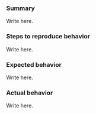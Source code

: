 <!--
Please be sure to follow the following issue template.
This template is really helpful to each of us to not make back and forth.

e.g.
A back and forth spends a day as a minimum because of our time differences.

We'd love to resolve the problem you're facing as soon as possible.

If this template is not enough to you,
please drop your thoughts on the repository.

Let's make improvement together.


Thanks for reading this message and your contribution.
-->
### Summary
Write here.

### Steps to reproduce behavior
Write here.

### Expected behavior
Write here.

### Actual behavior
Write here.

<!-- Love dep? Please consider supporting our collective:
👉  https://opencollective.com/dep/donate -->